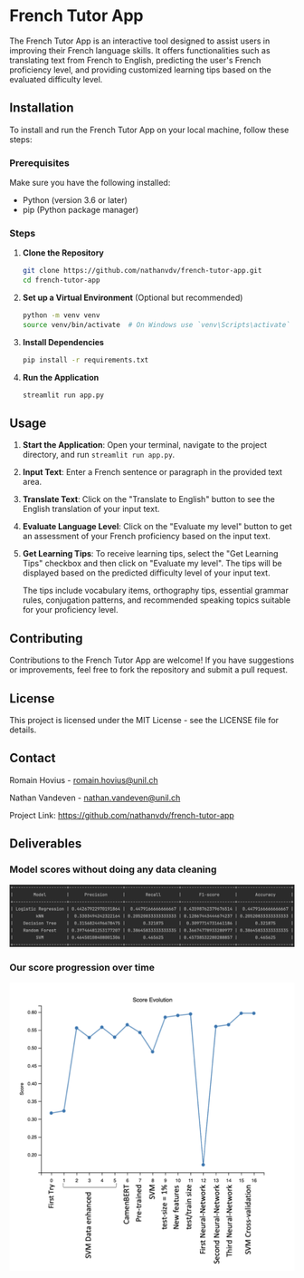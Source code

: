 # French Tutor App

The French Tutor App is an interactive tool designed to assist users in improving their French language skills. It offers functionalities such as translating text from French to English, predicting the user's French proficiency level, and providing customized learning tips based on the evaluated difficulty level.

## Installation

To install and run the French Tutor App on your local machine, follow these steps:

### Prerequisites

Make sure you have the following installed:
- Python (version 3.6 or later)
- pip (Python package manager)

### Steps

1. **Clone the Repository**

   ```bash
   git clone https://github.com/nathanvdv/french-tutor-app.git
   cd french-tutor-app
   ```

2. **Set up a Virtual Environment** (Optional but recommended)

   ```bash
   python -m venv venv
   source venv/bin/activate  # On Windows use `venv\Scripts\activate`
   ```

3. **Install Dependencies**

   ```bash
   pip install -r requirements.txt
   ```

4. **Run the Application**

   ```bash
   streamlit run app.py
   ```

## Usage

1. **Start the Application**: Open your terminal, navigate to the project directory, and run `streamlit run app.py`.
   
2. **Input Text**: Enter a French sentence or paragraph in the provided text area.

3. **Translate Text**: Click on the "Translate to English" button to see the English translation of your input text.

4. **Evaluate Language Level**: Click on the "Evaluate my level" button to get an assessment of your French proficiency based on the input text.

5. **Get Learning Tips**: To receive learning tips, select the "Get Learning Tips" checkbox and then click on "Evaluate my level". The tips will be displayed based on the predicted difficulty level of your input text.

   The tips include vocabulary items, orthography tips, essential grammar rules, conjugation patterns, and recommended speaking topics suitable for your proficiency level.

## Contributing

Contributions to the French Tutor App are welcome! If you have suggestions or improvements, feel free to fork the repository and submit a pull request.

## License

This project is licensed under the MIT License - see the LICENSE file for details.

## Contact

Romain Hovius - romain.hovius@unil.ch

Nathan Vandeven - nathan.vandeven@unil.ch

Project Link: https://github.com/nathanvdv/french-tutor-app

## Deliverables
### Model scores without doing any data cleaning
<p align="center">
  <img src="french_tutor_app/backend/deliverables/Table.png" width="800" title="hover text">
</p>

### Our score progression over time

<p align="center">
  <img src="french_tutor_app/backend/deliverables/Score_evo.png" width="800" title="hover text">
</p>

